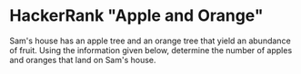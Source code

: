 # HackerRank "Apple and Orange"
Sam's house has an apple tree and an orange tree that yield an abundance of fruit. Using the information given below, determine the number of apples and oranges that land on Sam's house.
